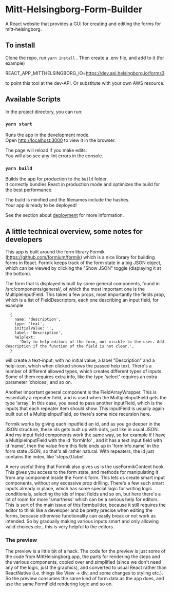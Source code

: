 # Mitt-Helsingborg-Form-Builder

A React website that provides a GUI for creating and editing the forms for mitt-helsingborg. 

## To install

Clone the repo, run `yarn install` .
Then create a .env file, and add to it (for example)

REACT_APP_MITTHELSINGBORG_IO=https://dev.api.helsingborg.io/forms3

 to point this tool at the dev-API. Or substitute with your own AWS resource. 
 

## Available Scripts

In the project directory, you can run:

### `yarn start`

Runs the app in the development mode.<br />
Open [http://localhost:3000](http://localhost:3000) to view it in the browser.

The page will reload if you make edits.<br />
You will also see any lint errors in the console.


### `yarn build`

Builds the app for production to the `build` folder.<br />
It correctly bundles React in production mode and optimizes the build for the best performance.

The build is minified and the filenames include the hashes.<br />
Your app is ready to be deployed!

See the section about [deployment](https://facebook.github.io/create-react-app/docs/deployment) for more information.



## A little technical overview, some notes for developers

This app is built around the form library Formik (https://github.com/formium/formik) which is a nice library for building forms in React. Formik keeps track of the form state in a big JSON object, which can be viewed by clicking the "Show JSON" toggle (displaying it at the bottom). 


The form that is displayed is built by some general components, found in /src/components/general/, of which the most important one is the MultipleInputField. This takes a few props, most importantly the fields prop, which is a list of FieldDescriptors, each one describing an input field, for example 
```
  {
    name: 'description',
    type: 'text',
    initialValue: '',
    label: 'Description',
    helpText:
      'Only to help editors of the form, not visible to the user. Add description if the function of the field is not clear.',
  }
```
will create a text-input, with no initial value, a label "Description" and a help-icon, which when clicked shows the passed help text. 
There's a number of different allowed types, which creates different types of inputs. Some of them requires extra info, like the type 'select' requires an extra parameter 'choices', and so on. 


Another important general component is the FieldArrayWrapper. This is essentially a repeater field, and is used when the MultipleInputField gets the type 'array'. In this case, you need to pass another inputField, which is the inputs that each repeater item should show. This inputField is usually again built out of a MultipleInputField, so there's some nice recursion here. 


Formik works by giving each inputfield an id, and as you go deeper in the JSON structure, these ids gets built up with dots, just like in usual JSON. And my input field components work the same way, so for example if I have a MultipleInputField with the id 'formInfo' , and it has a text input field with id 'name', then the value from this field ends up in 'formInfo.name' in the form state JSON, so that's all rather natural. With repeaters, the id just contains the index, like 'steps.0.label'. 

A very useful thing that Formik also gives us is the useFormikContext hook. This gives you access to the form state, and methods for manipulating it from any component inside the Formik form. This lets us create smart input components, without any excessive prop drilling. There's a few such smart inputs already in place, which has some special logic for writing logic conditionals, selecting the ids of input fields and so on, but here there's a lot of room for more 'smartness' which can be a serious help for editors. This is sort of the main issue of this formbuilder, because it still requires the editor to think like a developer and be pretty precise when editing the forms, because otherwise functionality can easily break or not work as intended. So by gradually making various inputs smart and only allowing valid choices etc., this is very helpful to the editors. 

### The preview

The preview is a little bit of a hack. The code for the preview is just some of the code from MittHelsingborg app, the parts for rendering the steps and the various components, copied over and simplified (since we don't need any of the logic, just the graphics), and converted to usual React rather than ReactNative (i.e. things like View -> div, and some changes to styling etc.). So the preview consumes the same kind of form data as the app does, and use the same FormField rendering logic and so on. 

